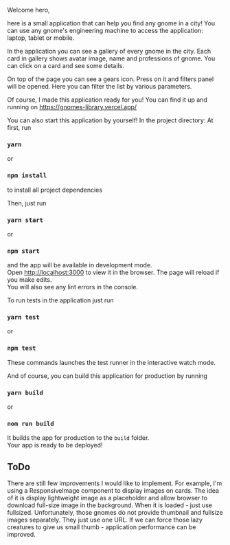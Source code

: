 Welcome hero,

here is a small application that can help you find any gnome in a city!
You can use any gnome's engineering machine to access the application: laptop, tablet or mobile.

In the application you can see a gallery of every gnome in the city.
Each card in gallery shows avatar image, name and professions of gnome.
You can click on a card and see some details.

On top of the page you can see a gears icon. Press on it and filters panel will be opened.
Here you can filter the list by various parameters.

Of course, I made this application ready for you!
You can find it up and running on
https://gnomes-library.vercel.app/

You can also start this application by yourself! 
In the project directory:
At first, run
### `yarn`
or
### `npm install`
to install all project dependencies

Then, just run
### `yarn start`
or
### `npm start`
and the app will be available in development mode.<br />
Open [http://localhost:3000](http://localhost:3000) to view it in the browser.
The page will reload if you make edits.<br />
You will also see any lint errors in the console.

To run tests in the application just run
### `yarn test`
or
### `npm test`
These commands launches the test runner in the interactive watch mode.<br />

And of course, you can build this application for production by running
### `yarn build`
or
### `nom run build`

It builds the app for production to the `build` folder.<br />
Your app is ready to be deployed!

## ToDo
There are still few improvements I would like to implement.
For example, I'm using a ResponsiveImage component to display images on cards. The idea of it is display lightweight image
as a placeholder and allow browser to download full-size image in the background. When it is loaded - just use fullsized.
Unfortunately, those gnomes do not provide thumbnail and fullsize images separately. They just use one URL.
If we can force those lazy creatures to give us small thumb - application performance can be improved.

